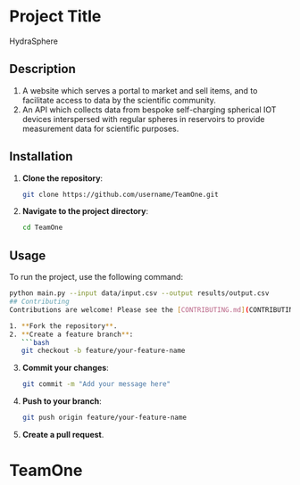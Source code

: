 # Project Title
HydraSphere
## Description
1.   A website which serves a portal to market and sell items, and to facilitate access to data by the scientific community.
2.   An API which collects data from bespoke self-charging spherical IOT devices interspersed with regular spheres in reservoirs to provide measurement data for scientific purposes.
## Installation
1. **Clone the repository**:
   ```bash
   git clone https://github.com/username/TeamOne.git
   ```

2. **Navigate to the project directory**:
   ```bash
   cd TeamOne
   ```
## Usage
To run the project, use the following command:
```bash
python main.py --input data/input.csv --output results/output.csv
## Contributing
Contributions are welcome! Please see the [CONTRIBUTING.md](CONTRIBUTING.md) for more information.

1. **Fork the repository**.
2. **Create a feature branch**:
   ```bash
   git checkout -b feature/your-feature-name
   ```

3. **Commit your changes**:
   ```bash
   git commit -m "Add your message here"
   ```

4. **Push to your branch**:
   ```bash
   git push origin feature/your-feature-name
   ```

5. **Create a pull request**.



# TeamOne

